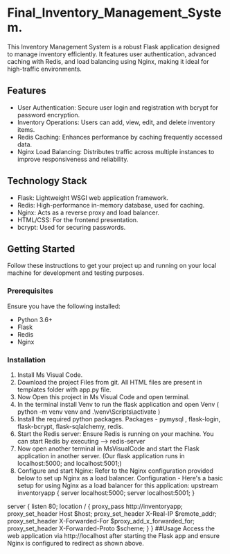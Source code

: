 # Final_Inventory_Management_System.

This Inventory Management System is a robust Flask application designed to manage inventory efficiently. It features user authentication, advanced caching with Redis, and load balancing using Nginx, making it ideal for high-traffic environments.

## Features

- User Authentication: Secure user login and registration with bcrypt for password encryption.
- Inventory Operations: Users can add, view, edit, and delete inventory items.
- Redis Caching: Enhances performance by caching frequently accessed data.
- Nginx Load Balancing: Distributes traffic across multiple instances to improve responsiveness and reliability.

## Technology Stack

- Flask: Lightweight WSGI web application framework.
- Redis: High-performance in-memory database, used for caching.
- Nginx: Acts as a reverse proxy and load balancer.
- HTML/CSS: For the frontend presentation.
- bcrypt: Used for securing passwords.

## Getting Started

Follow these instructions to get your project up and running on your local machine for development and testing purposes.

### Prerequisites

Ensure you have the following installed:
- Python 3.6+
- Flask
- Redis
- Nginx

### Installation

1. Install Ms Visual Code.
2. Download the project Files from git. All HTML files are present in templates folder with app.py file.
3. Now Open this project in Ms Visual Code and open terminal.
4. In the terminal install Venv to run the flask application and open Venv ( python -m venv venv  and  .\venv\Scripts\activate  )
5. Install the required python packages.
   Packages - pymysql , flask-login, flask-bcrypt, flask-sqlalchemy, redis.
7. Start the Redis server:
Ensure Redis is running on your machine. You can start Redis by executing --> redis-server
8. Now open another terminal in MsVisualCode and start the Flask application in another server. (Our flask application runs in localhost:5000; and localhost:5001;)
9. Configure and start Nginx:
Refer to the Nginx configuration provided below to set up Nginx as a load balancer.
Configuration -
Here's a basic setup for using Nginx as a load balancer for this application:
upstream inventoryapp {
    server localhost:5000;
    server localhost:5001;
}

server {
    listen 80;
    location / {
        proxy_pass http://inventoryapp;
        proxy_set_header Host $host;
        proxy_set_header X-Real-IP $remote_addr;
        proxy_set_header X-Forwarded-For $proxy_add_x_forwarded_for;
        proxy_set_header X-Forwarded-Proto $scheme;
    }
}
##Usage
Access the web application via http://localhost after starting the Flask app and ensure Nginx is configured to redirect as shown above.

